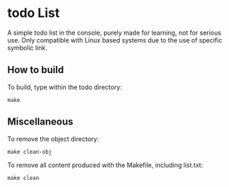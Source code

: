
# todo List

A simple todo list in the console, purely made for learning, not for serious use.
Only compatible with Linux based systems due to the use of specific symbolic link.

## How to build

To build, type within the todo directory:
```
make
```
## Miscellaneous
To remove the object directory:
```
make clean-obj
```
To remove all content produced with the Makefile, including list.txt:
```
make clean
```
